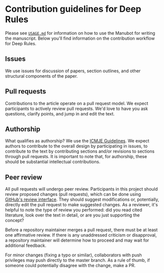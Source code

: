 <!-- From the Deep Review, https://github.com/greenelab/deep-review -->

# Contribution guidelines for Deep Rules

Please see [`USAGE.md`](USAGE.md) for information on how to use the Manubot for
writing the manuscript. Below you'll find information on the contribution
workflow for Deep Rules.

## Issues

We use issues for discussion of papers, section outlines, and other structural
components of the paper.

## Pull requests

Contributions to the article operate on a pull request model. We expect
participants to actively review pull requests. We'd love to have you ask
questions, clarify points, and jump in and edit the text.

## Authorship

What qualifies as authorship? We use the [ICMJE
Guidelines](http://www.icmje.org/recommendations/browse/roles-and-responsibilities/defining-the-role-of-authors-and-contributors.html).
We expect authors to contribute to the overall design by participating in
issues, to contribute to the text by contributing sections and/or revisions to
sections through pull requests. It is important to note that, for authorship,
these should be substantial intellectual contributions.

## Peer review

All pull requests will undergo peer review. Participants in this project should
review proposed changes (pull requests), which can be done using [GitHub's
review interface](https://help.github.com/articles/about-pull-request-reviews/
"GitHub: about pull request reviews"). They should suggest modifications or,
potentially, directly edit the pull request to make suggested changes. As a
reviewer, it's helpful to note the type of review you performed: did you read
cited literature, look over the text in detail, or are you just supporting the
concept?

Before a repository maintainer merges a pull request, there must be at least one
affirmative review. If there is any unaddressed criticism or disapproval, a
repository maintainer will determine how to proceed and may wait for additional
feedback.

For minor changes (fixing a typo or similar), collaborators with push
privileges may push directly to the master branch. As a rule of thumb, if
someone could potentially disagree with the change, make a PR.
